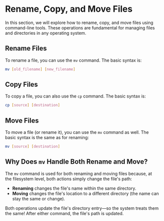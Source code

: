 # Rename, Copy, and Move Files

In this section, we will explore how to rename, copy, and move files using command-line tools. These operations are fundamental for managing files and directories in any operating system.

## Rename Files

To rename a file, you can use the `mv` command. The basic syntax is:

```bash
mv [old_filename] [new_filename]
```

## Copy Files

To copy a file, you can also use the `cp` command. The basic syntax is:

```bash
cp [source] [destination]
```

## Move Files

To move a file (or rename it), you can use the `mv` command as well. The basic syntax is the same as for renaming:

```bash
mv [source] [destination]
```

## Why Does `mv` Handle Both Rename and Move?

The `mv` command is used for both renaming and moving files because, at the filesystem level, both actions simply change the file's path:

- **Renaming** changes the file's name within the same directory.
- **Moving** changes the file's location to a different directory (the name can stay the same or change).

Both operations update the file's directory entry—so the system treats them the same! After either command, the file's path is updated.
